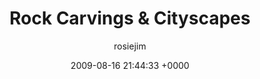 ---
blog: travel
date: 2009-08-16 21:44:33 +0000
title: "Rock Carvings & Cityscapes"
author: rosiejim
permalink: /china/chongqing/china-2009/rock-carvings-cityscapes/
---